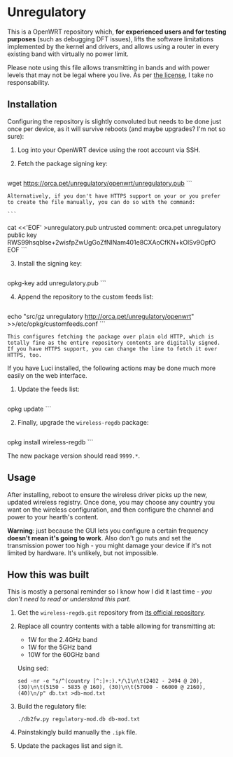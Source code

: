 ---
---

Unregulatory
============

This is a OpenWRT repository which, **for experienced users and for testing purposes** (such as debugging DFT issues), lifts the software limitations implemented by the kernel and drivers, and allows using a router in every existing band with virtually no power limit.

Please note using this file allows transmitting in bands and with power levels that may not be legal where you live. As per [the license](/#license), I take no responsability.

Installation
------------

Configuring the repository is slightly convoluted but needs to be done just once per device, as it will survive reboots (and maybe upgrades? I'm not so sure):

1. Log into your OpenWRT device using the root account via SSH.
2. Fetch the package signing key:

	```
wget https://orca.pet/unregulatory/openwrt/unregulatory.pub
	```

	Alternatively, if you don't have HTTPS support on your or you prefer to create the file manually, you can do so with the command:

	```
cat <<'EOF' >unregulatory.pub
untrusted comment: orca.pet unregulatory public key
RWS99hsqblse+2wisfpZwUgGoZfNlNam401e8CXAoCfKN+kOlSv9OpfO
EOF
	```

3. Install the signing key:

	```
opkg-key add unregulatory.pub
	```

4. Append the repository to the custom feeds list:

	```
echo "src/gz unregulatory http://orca.pet/unregulatory/openwrt" >>/etc/opkg/customfeeds.conf
	```

	This configures fetching the package over plain old HTTP, which is totally fine as the entire repository contents are digitally signed. If you have HTTPS support, you can change the line to fetch it over HTTPS, too.

If you have Luci installed, the following actions may be done much more easily on the web interface.

1. Update the feeds list:

	```
opkg update
	```

2. Finally, upgrade the `wireless-regdb` package:

	```
opkg install wireless-regdb
	```

The new package version should read `9999.*`.

Usage
-----

After installing, reboot to ensure the wireless driver picks up the new, updated wireless registry. Once done, you may choose any country you want on the wireless configuration, and then configure the channel and power to your hearth's content.

**Warning**: just because the GUI lets you configure a certain frequency **doesn't mean it's going to work**. Also don't go nuts and set the transmission power too high - you might damage your device if it's not limited by hardware. It's unlikely, but not impossible.

How this was built
------------------

This is mostly a personal reminder so I know how I did it last time - _you don't need to read or understand this part_.

1. Get the `wireless-regdb.git` repository from [its official repository](https://git.kernel.org/pub/scm/linux/kernel/git/sforshee/wireless-regdb.git).

2. Replace all country contents with a table allowing for transmitting at:
	* 1W for the 2.4GHz band
	* 1W for the 5GHz band
	* 10W for the 60GHz band

	Using sed:
	```
	sed -nr -e "s/^(country [^:]+:).*/\1\n\t(2402 - 2494 @ 20), (30)\n\t(5150 - 5835 @ 160), (30)\n\t(57000 - 66000 @ 2160), (40)\n/p" db.txt >db-mod.txt
	```

3. Build the regulatory file:

	```
	./db2fw.py regulatory-mod.db db-mod.txt
	```

4. Painstakingly build manually the `.ipk` file.
5. Update the packages list and sign it.
